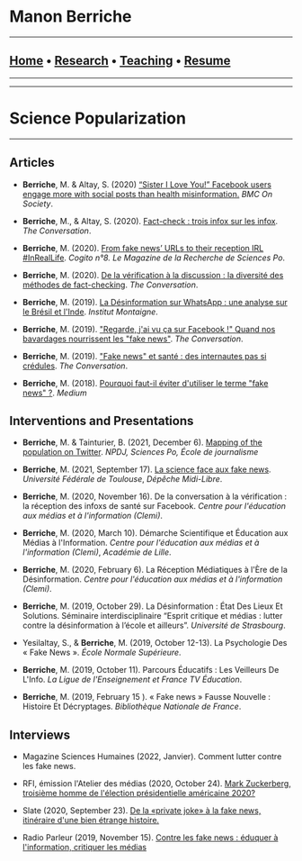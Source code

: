 
# **Manon Berriche** 


-----------------

## [Home](https://manonberriche.github.io/) • [Research](research.md) • [Teaching](teaching.md) • [Resume](https://drive.google.com/file/d/1syRqm-ya3dwk69_t_84dEMdOoiHAiZBB/view?usp=sharing)

-----------------


-----------------

# Science Popularization

-----------------

## Articles

* **Berriche**, M. & Altay, S. (2020) [“Sister I Love You!” Facebook users engage more with social posts than health misinformation.](http://blogs.biomedcentral.com/on-society/2020/07/22/sister-i-love-you-facebook-users-engage-more-with-social-posts-than-health-misinformation/) *BMC On Society*.

*  **Berriche**, M., & Altay, S. (2020). [Fact-check : trois infox sur les infox](https://theconversation.com/fact-check-trois-infox-sur-les-infox-136809). *The Conversation*.

* **Berriche**, M. (2020). [From fake news’ URLs to their reception IRL #InRealLife](https://www.sciencespo.fr/research/cogito/home/fake-news-from-urls-to-their-reception-inreallife/?lang=en). *Cogito n°8. Le Magazine de la Recherche de Sciences Po*.

* **Berriche**, M. (2020). [De la vérification à la discussion : la diversité des méthodes de fact-checking](https://theconversation.com/de-la-verification-a-la-discussion-les-nombreuses-methodes-de-fact-checking-129516). *The Conversation*.

* **Berriche**, M. (2019). [La Désinformation sur WhatsApp : une analyse sur le Brésil et l'Inde](https://www.institutmontaigne.org/blog/la-desinformation-sur-whatsapp-une-analyse-sur-le-bresil-et-linde). *Institut Montaigne*.

* **Berriche**, M. (2019). ["Regarde, j'ai vu ça sur Facebook !" Quand nos bavardages nourrissent les "fake news"](https://theconversation.com/regarde-jai-vu-ca-sur-facebook-quand-nos-bavardages-nourrissent-les-fake-news-123426). *The Conversation*.

* **Berriche**, M. (2019). ["Fake news" et santé : des internautes pas si crédules](https://theconversation.com/fake-news-et-sante-des-internautes-pas-si-credules-118786). *The Conversation*.

* **Berriche**, M. (2018). [Pourquoi faut-il éviter d'utiliser le terme "fake news" ?](https://medium.com/@manonberriche/pourquoi-faut-il-éviter-dutiliser-le-terme-fake-news-8b837bda62fe). *Medium*


## Interventions and Presentations

* **Berriche**, M. & Tainturier, B. (2021, December 6). [Mapping of the population on Twitter](https://npdj.fr/comptes-rendus/resilience/une-methode-scientifique-pour-identifier-les-pollueurs-du-debat-public-sur-twitter/). *NPDJ, Sciences Po, École de journalisme*

* **Berriche**, M. (2021, September 17). [La science face aux fake news](https://www.youtube.com/watch?v=DPgK4JdcVvw). *Université Fédérale de Toulouse*, *Dépêche Midi-Libre*.

* **Berriche**, M. (2020, November 16). De la conversation à la vérification : la réception des infoxs de santé sur Facebook. *Centre pour l'éducation aux médias et à l'information (Clemi)*.

* **Berriche**, M. (2020, March 10). Démarche Scientifique et Éducation aux Médias à l'Information. *Centre pour l'éducation aux médias et à l'information (Clemi)*, *Académie de Lille*.

* **Berriche**, M. (2020, February 6). La Réception Médiatiques à l'Ère de la Désinformation. *Centre pour l'éducation aux médias et à l'information (Clemi)*.

* **Berriche**, M. (2019, October 29). La Désinformation : État Des Lieux Et Solutions. Séminaire interdisciplinaire “Esprit critique et médias : lutter contre la désinformation à l’école et ailleurs”. *Université de Strasbourg*.

* Yesilaltay, S., & **Berriche**, M. (2019, October 12-13). La Psychologie Des « Fake News ». *École Normale Supérieure*.

* **Berriche**, M. (2019, October 11). Parcours Éducatifs : Les Veilleurs De L'Info. *La Ligue de l'Enseignement et France TV Éducation*.

* **Berriche**, M. (2019, February 15 ). « Fake news » Fausse Nouvelle : Histoire Et Décryptages. *Bibliothèque Nationale de France*.


## Interviews

* Magazine Sciences Humaines (2022, Janvier). Comment lutter contre les fake news.

* RFI, émission l'Atelier des médias (2020, October 24). [Mark Zuckerberg, troisième homme de l'élection présidentielle américaine 2020?](https://www.rfi.fr/fr/podcasts/20201024-mark-zuckerberg-troisième-homme-l-élection-présidentielle-américaine-2020-12)

* Slate (2020, September 23). [De la «private joke» à la fake news, itinéraire d'une bien étrange histoire.](https://korii.slate.fr/et-caetera/nagui-chevaux-course-au-clic-transforme-blague-rumeur-twitter-medias)

* Radio Parleur (2019, November 15). [Contre les fake news : éduquer à l'information, critiquer les médias](https://radioparleur.net/2019/11/20/fake-news-medias-education/)


